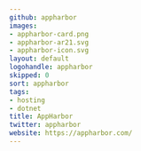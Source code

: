 ```yaml
---
github: appharbor
images:
- appharbor-card.png
- appharbor-ar21.svg
- appharbor-icon.svg
layout: default
logohandle: appharbor
skipped: 0
sort: appharbor
tags:
- hosting
- dotnet
title: AppHarbor
twitter: appharbor
website: https://appharbor.com/
---
```

